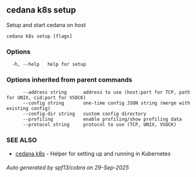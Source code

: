 ## cedana k8s setup

Setup and start cedana on host

```
cedana k8s setup [flags]
```

### Options

```
  -h, --help   help for setup
```

### Options inherited from parent commands

```
      --address string      address to use (host:port for TCP, path for UNIX, cid:port for VSOCK)
      --config string       one-time config JSON string (merge with existing config)
      --config-dir string   custom config directory
      --profiling           enable profiling/show profiling data
      --protocol string     protocol to use (TCP, UNIX, VSOCK)
```

### SEE ALSO

* [cedana k8s](cedana_k8s.md)	 - Helper for setting up and running in Kubernetes

###### Auto generated by spf13/cobra on 29-Sep-2025
